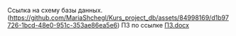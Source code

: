 Ссылка на схему базы данных.
(https://github.com/MariaShchegl/Kurs_project_db/assets/84998169/d1b97726-1bcd-48e0-951c-353ae86ea5e6)
ПЗ по ссылке
[ПЗ.docx](https://github.com/MariaShchegl/Kurs_project_db/files/13192139/default.docx)
